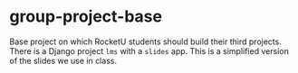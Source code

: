 group-project-base
=======================

Base project on which RocketU students should build their third projects. There is a Django project `lms` with a `slides` app. This is a simplified version of the slides we use in class.